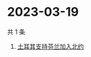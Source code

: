 # 2023-03-19

共 1 条

<!-- BEGIN ZHIHUSEARCH -->
<!-- 最后更新时间 Sun Mar 19 2023 09:48:24 GMT+0800 (China Standard Time) -->
1. [土耳其支持芬兰加入北约](https://www.zhihu.com/search?q=土耳其支持芬兰加入北约)
<!-- END ZHIHUSEARCH -->
